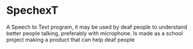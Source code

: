 # SpechexT
A Speech to Text program, it may be used by deaf people to understand better people talking, preferably with microphone.
Is made as a school project making a product that can help deaf people
